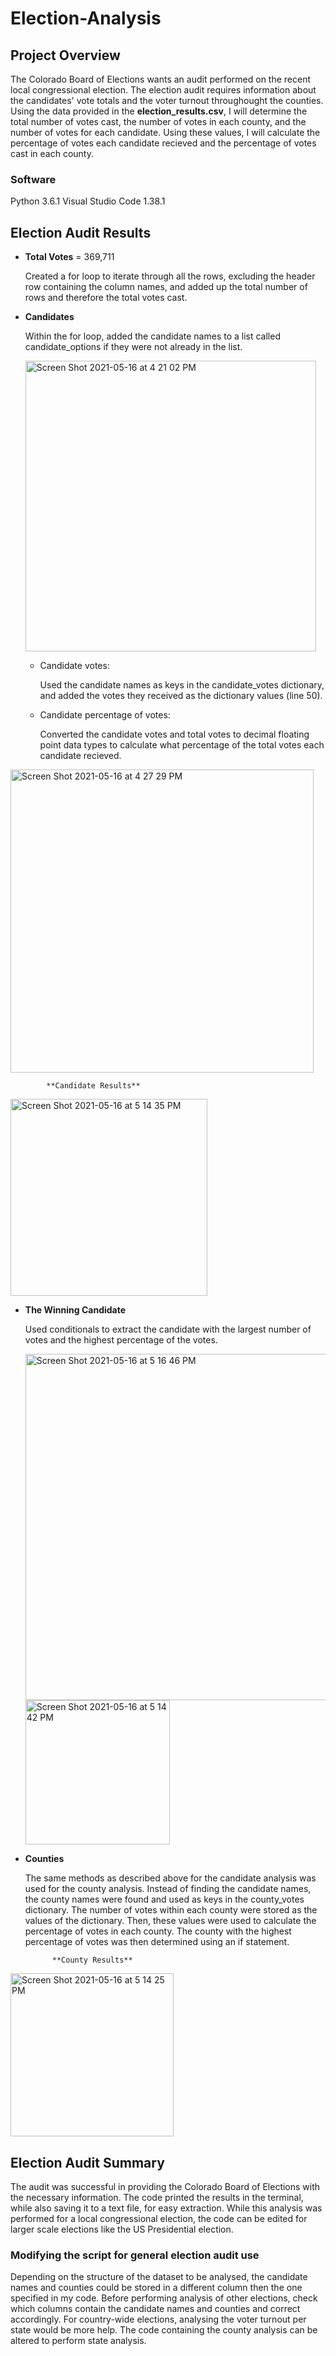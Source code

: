 # Election-Analysis

## Project Overview
The Colorado Board of Elections wants an audit performed on the recent local congressional election. The election audit requires information about the candidates' vote totals and the voter turnout throughought the counties. Using the data provided in the **election_results.csv**, I will determine the total number of votes cast, the number of votes in each county, and the number of votes for each candidate. Using these values, I will calculate the percentage of votes each candidate recieved and the percentage of votes cast in each county.
### Software
Python 3.6.1
Visual Studio Code 1.38.1

## Election Audit Results

* **Total Votes** = 369,711

    Created a for loop to iterate through all the rows, excluding the header row containing the column names, and added up the total number of rows and therefore the total votes cast.

* **Candidates**

    Within the for loop, added the candidate names to a list called candidate_options if they were not already in the list.
    
    <img width="465" alt="Screen Shot 2021-05-16 at 4 21 02 PM" src="https://user-images.githubusercontent.com/83552696/118417585-8c80ba80-b669-11eb-9350-28c177869850.png">

    - Candidate votes:

        Used the candidate names as keys in the candidate_votes dictionary, and added the votes they received as the dictionary values (line 50).

    - Candidate percentage of votes:

        Converted the candidate votes and total votes to decimal floating point data types to calculate what percentage of the total votes each candidate recieved.
        
<img width="485" alt="Screen Shot 2021-05-16 at 4 27 29 PM" src="https://user-images.githubusercontent.com/83552696/118417656-fb5e1380-b669-11eb-8f36-03a68df799e3.png">

            **Candidate Results**

<img width="315" alt="Screen Shot 2021-05-16 at 5 14 35 PM" src="https://user-images.githubusercontent.com/83552696/118417741-50018e80-b66a-11eb-8b65-ba0fa3b9c774.png">


* **The Winning Candidate**

    Used conditionals to extract the candidate with the largest number of votes and the highest percentage of the votes.
    
    <img width="554" alt="Screen Shot 2021-05-16 at 5 16 46 PM" src="https://user-images.githubusercontent.com/83552696/118417787-8939fe80-b66a-11eb-9df9-0513225ad661.png">
    
    <img width="231" alt="Screen Shot 2021-05-16 at 5 14 42 PM" src="https://user-images.githubusercontent.com/83552696/118417768-7293a780-b66a-11eb-89eb-e33d9b3d8cb4.png">


* **Counties**

    The same methods as described above for the candidate analysis was used for the county analysis. Instead of finding the candidate names, the county names were found and used as keys in the county_votes dictionary. The number of votes within each county were stored as the values of the dictionary. Then, these values were used to calculate the percentage of votes in each county. The county with the highest percentage of votes was then determined using an if statement.

            **County Results**

<img width="261" alt="Screen Shot 2021-05-16 at 5 14 25 PM" src="https://user-images.githubusercontent.com/83552696/118417796-922ad000-b66a-11eb-8d60-974814b6b0bc.png">

## Election Audit Summary

The audit was successful in providing the Colorado Board of Elections with the necessary information. The code printed the results in the terminal, while also saving it to a text file, for easy extraction. While this analysis was performed for a local congressional election, the code can be edited for larger scale elections like the US Presidential election. 

### Modifying the script for general election audit use
Depending on the structure of the dataset to be analysed, the candidate names and counties could be stored in a different column then the one specified in my code. Before performing analysis of other elections, check which columns contain the candidate names and counties and correct accordingly.
For country-wide elections, analysing the voter turnout per state would be more help. The code containing the county analysis can be altered to perform state analysis.

